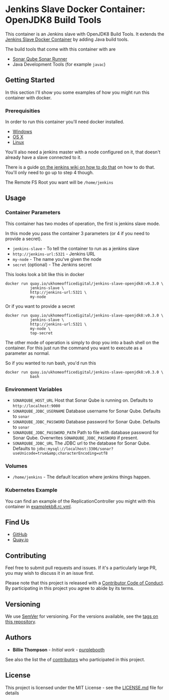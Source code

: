 # Jenkins Slave Docker Container: OpenJDK8 Build Tools

This container is an Jenkins slave with OpenJDK8 Build Tools. It extends the 
[Jenkins Slave Docker Container][1] by adding Java build tools.

The build tools that come with this container with are

* [Sonar Qube Sonar Runner][runner]
* Java Development Tools (for example `javac`)

[1]: https://github.com/UKHomeOffice/docker-jenkins-slave "Jenkins Slave Docker Container"
[runner]: http://docs.sonarqube.org/display/SONAR/Installing+and+Configuring+SonarQube+Runner

## Getting Started

In this section I'll show you some examples of how you might run this container with docker.

### Prerequisities

In order to run this container you'll need docker installed.

* [Windows](https://docs.docker.com/windows/started)
* [OS X](https://docs.docker.com/mac/started/)
* [Linux](https://docs.docker.com/linux/started/)

You'll also need a jenkins master with a node configured on it, that doesn't already have a slave 
connected to it.

There is a guide [on the jenkins wiki on how to do that][2] on how to do that. You'll only need to 
go up to step 4 though.

The Remote FS Root you want will be `/home/jenkins`

[2]: https://wiki.jenkins-ci.org/display/JENKINS/Step+by+step+guide+to+set+up+master+and+slave+machines "Step by step guide to set up master and slave machines"

## Usage

### Container Parameters

This container has two modes of operation, the first is jenkins slave mode.

In this mode you pass the container 3 parameters (or 4 if you need to provide a secret).

* `jenkins-slave` - To tell the container to run as a jenkins slave
* `http://jenkins-url:5321` - Jenkins URL
* `my-node` - The name you've given the node
* `secret` (optional) - The Jenkins secret

This looks look a bit like this in docker

```shell
docker run quay.io/ukhomeofficedigital/jenkins-slave-openjdk8:v0.3.0 \
           jenkins-slave \
           http://jenkins-url:5321 \
           my-node
```

Or if you want to provide a secret

```shell
docker run quay.io/ukhomeofficedigital/jenkins-slave-openjdk8:v0.3.0 \
           jenkins-slave \
           http://jenkins-url:5321 \
           my-node \
           top-secret
```

The other mode of operation is simply to drop you into a bash shell on the container. For this just
run the command you want to execute as a parameter as normal. 

So if you wanted to run bash, you'd run this 

```shell
docker run quay.io/ukhomeofficedigital/jenkins-slave-openjdk8:v0.3.0 \
           bash
```

### Environment Variables

* `SONARQUBE_HOST_URL` Host that Sonar Qube is running on. Defaults to `http://localhost:9000`
* `SONARQUBE_JDBC_USERNAME` Database username for Sonar Qube. Defaults to `sonar`
* `SONARQUBE_JDBC_PASSWORD` Database password for Sonar Qube. Defaults to `sonar`
* `SONARQUBE_JDBC_PASSWORD_PATH` Path to file with database password for Sonar Qube. Overwrites 
  `SONARQUBE_JDBC_PASSWORD` if present.
* `SONARQUBE_JDBC_URL` The JDBC url to the database for Sonar Qube. Defaults to 
  `jdbc:mysql://localhost:3306/sonar?useUnicode=true&amp;characterEncoding=utf8`

### Volumes

* `/home/jenkins` - The default location where jenkins things happen.
  
### Kubernetes Example

You can find an example of the ReplicationController you might with this container in 
[examplekb8.rc.yml][3].

[3]: examplekb8.rc.yml "Kubernetes Replication Controller Example"
  
## Find Us

* [GitHub](https://github.com/UKHomeOffice/docker-jenkins-slave-openjdk8)
* [Quay.io](https://quay.io/repository/ukhomeofficedigital/jenkins-slave-openjdk8)

## Contributing

Feel free to submit pull requests and issues. If it's a particularly large PR, you may wish to 
discuss it in an issue first.

Please note that this project is released with a [Contributor Code of Conduct][4]. By participating 
in this project you agree to abide by its terms.

[4]: code_of_conduct.md "Contributor Code of Conduct"

## Versioning

We use [SemVer][5] for versioning. For the versions available, see the [tags on this repository][6].

[5]: http://semver.org/ "Semantic Versioning 2.0.0"
[6]: https://github.com/UKHomeOffice/docker-jenkins-slave-openjdk8/tags

## Authors

* **Billie Thompson** - *Initial work* - [purplebooth](https://github.com/purplebooth)

See also the list the of [contributors][7] who participated in this project.

[7]: https://github.com/UKHomeOffice/docker-jenkins-slave-openjdk8/graphs/contributors

## License

This project is licensed under the MIT License - see the [LICENSE.md][8] file for details

[8]: LICENSE.md "The MIT License (MIT)"

